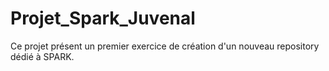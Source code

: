 # Projet_Spark_Juvenal
Ce projet présent un premier exercice de création d'un nouveau repository dédié à SPARK.
